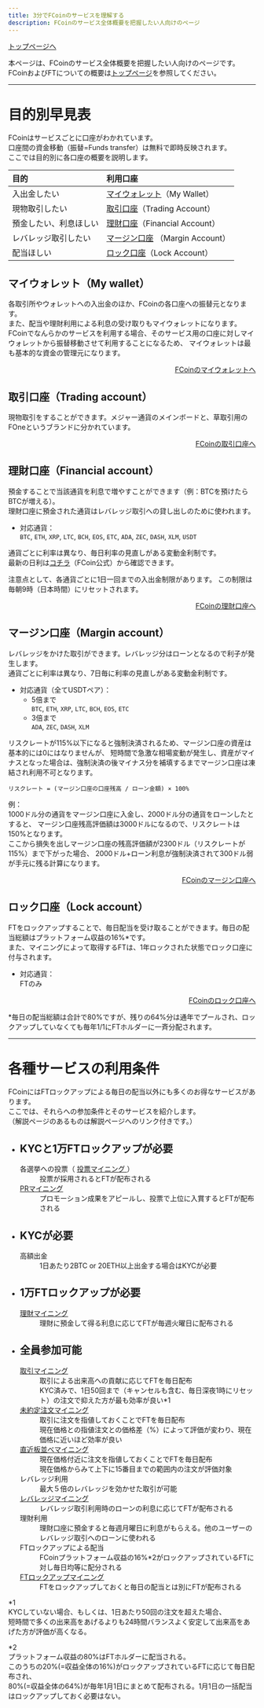 ```yaml
---
title: 3分でFCoinのサービスを理解する
description: FCoinのサービス全体概要を把握したい人向けのページ
---
```


[トップページへ](./)


本ページは、FCoinのサービス全体概要を把握したい人向けのページです。
FCoinおよびFTについての概要は[トップページ](./)を参照してください。

---

# 目的別早見表

FCoinはサービスごとに口座がわかれています。  
口座間の資金移動（振替=Funds transfer）は無料で即時反映されます。  
ここでは目的別に各口座の概要を説明します。  

| 目的        | 利用口座          | 
|:-------------|:------------------|
| 入出金したい | [マイウォレット](#マイウォレットmy-wallet)（My Wallet） | 
| 現物取引したい | [取引口座](#取引口座trading-account)（Trading Account） | 
| 預金したい、利息ほしい | [理財口座](#理財口座financial-account)（Financial Account） | 
| レバレッジ取引したい | [マージン口座](#マージン口座margin-account) （Margin Account）|
| 配当ほしい | [ロック口座](#ロック口座lock-account)（Lock Account） |

  
## マイウォレット（My wallet）
各取引所やウォレットへの入出金のほか、FCoinの各口座への振替元となります。  
また、配当や理財利用による利息の受け取りもマイウォレットになります。
FCoinでなんらかのサービスを利用する場合、そのサービス用の口座に対しマイウォレットから振替移動させて利用することになるため、
マイウォレットは最も基本的な資金の管理元になります。  

<div style="text-align: right;">
    <a href="https://exchange.fcoin.com/finance/assets" target="_brank">FCoinのマイウォレットへ</a>  
</div>
      
    
## 取引口座（Trading account）
現物取引をすることができます。メジャー通貨のメインボードと、草取引用のFOneというブランドに分かれています。

<div style="text-align: right;">
    <a href="https://exchange.fcoin.com/finance/exchange" target="_brank">FCoinの取引口座へ</a>  
</div>  
    
## 理財口座（Financial account）
預金することで当該通貨を利息で増やすことができます（例：BTCを預けたらBTCが増える）。  
理財口座に預金された通貨はレバレッジ取引への貸し出しのために使われます。
    
- 対応通貨：  
    `BTC`, `ETH`, `XRP`, `LTC`, `BCH`, `EOS`, `ETC`, `ADA`, `ZEC`, `DASH`, `XLM`, `USDT`

通貨ごとに利率は異なり、毎日利率の見直しがある変動金利制です。  
最新の日利は<a href="https://www.fcoin.com/finance" target="_brank">コチラ</a>（FCoin公式）から確認できます。    
  
注意点として、各通貨ごとに1日一回までの入出金制限があります。
この制限は毎朝9時（日本時間）にリセットされます。

<div style="text-align: right;">
    <a href="https://exchange.fcoin.com/finance/financial" target="_brank">FCoinの理財口座へ</a>  
</div>  
    
## マージン口座（Margin account）
レバレッジをかけた取引ができます。レバレッジ分はローンとなるので利子が発生します。  
通貨ごとに利率は異なり、7日毎に利率の見直しがある変動金利制です。  

- 対応通貨（全てUSDTペア）：
    - 5倍まで  
        `BTC`, `ETH`, `XRP`, `LTC`, `BCH`, `EOS`, `ETC`
    - 3倍まで  
        `ADA`, `ZEC`, `DASH`, `XLM`  

リスクレートが115%以下になると強制決済されるため、マージン口座の資産は基本的には0にはなりませんが、 
短時間で急激な相場変動が発生し、資産がマイナスとなった場合は、強制決済の後マイナス分を補填するまでマージン口座は凍結され利用不可となります。  

```
リスクレート = (マージン口座の口座残高 / ローン金額) × 100%
```

例：  
1000ドル分の通貨をマージン口座に入金し、2000ドル分の通貨をローンしたとすると、
マージン口座残高評価額は3000ドルになるので、リスクレートは150%となります。  
ここから損失を出しマージン口座の残高評価額が2300ドル（リスクレートが115%）まで下がった場合、
2000ドル+ローン利息が強制決済されて300ドル弱が手元に残る計算になります。

<div style="text-align: right;">
    <a href="https://exchange.fcoin.com/finance/margin" target="_brank">FCoinのマージン口座へ</a>  
</div>  

## ロック口座（Lock account）
FTをロックアップすることで、毎日配当を受け取ることができます。毎日の配当総額はプラットフォーム収益の16%*です。  
また、マイニングによって取得するFTは、1年ロックされた状態でロック口座に付与されます。  

- 対応通貨：  
    FTのみ

<div style="text-align: right;">
    <a href="https://exchange.fcoin.com/finance/lock" target="_brank">FCoinのロック口座へ</a>  
</div>

*毎日の配当総額は合計で80%ですが、残りの64%分は通年でプールされ、ロックアップしていなくても毎年1/1にFTホルダーに一斉分配されます。
      

---

# 各種サービスの利用条件

FCoinにはFTロックアップによる毎日の配当以外にも多くのお得なサービスがあります。   
ここでは、それらへの参加条件とそのサービスを紹介します。  
（解説ページのあるものは解説ページへのリンク付きです。）

- ## KYCと1万FTロックアップが必要  

    <dl>
        <dt>
            各選挙への投票（
            <a href="./about-mining.html#投票マイニング-mining-currencies-voting" target="_brank">
                投票マイニング
            </a>）
        </dt>
        <dd>投票が採用されるとFTが配布される</dd>
        <dt>
            <a href="./about-mining.html#prマイニング-promotion-mining-pr-mining" target="_brank">
                PRマイニング
            </a>
        </dt>
        <dd>プロモーション成果をアピールし、投票で上位に入賞するとFTが配布される</dd>
    </dl>

- ## KYCが必要  

    <dl>
        <dt>高額出金</dt>
        <dd>1日あたり2BTC or 20ETH以上出金する場合はKYCが必要</dd>
    </dl>

- ## 1万FTロックアップが必要  

    <dl>
        <dt>
            <a href="./about-mining.html#理財マイニング-financial-mining" target="_brank">
                理財マイニング
            </a>
        </dt>
        <dd>
            理財に預金して得る利息に応じてFTが毎週火曜日に配布される
        </dd>
    </dl>

- ## 全員参加可能  

    <dl>
        <dt>
            <a href="./about-mining.html#取引マイニング-trade-mining-trading-as-mining" target="_brank">
                取引マイニング
            </a>
        </dt>
        <dd>
            取引による出来高への貢献に応じてFTを毎日配布
        </dd>
        <dd>
            KYC済みで、1日50回まで（キャンセルも含む、毎日深夜1時にリセット）の注文で抑えた方が最も効率が良い*1
        </dd>
        <dt>
            <a href="./about-mining.html#未約定注文マイニング-limit-order-mining" target="_brank">
                未約定注文マイニング
            </a>
        </dt>
        <dd>
            取引に注文を指値しておくことでFTを毎日配布
        </dd>
        <dd>
            現在価格との指値注文との価格差（%）によって評価が変わり、現在価格に近いほど効率が良い
        </dd>
        <dt>
            <a href="./about-mining.html#直近板並べマイニング-sorting-mining" target="_brank">
                直近板並べマイニング
            </a>
        </dt>
        <dd>
            現在価格付近に注文を指値しておくことでFTを毎日配布
        </dd>
        <dd>
            現在価格からみて上下に15番目までの範囲内の注文が評価対象
        </dd>
        <dt>
            レバレッジ利用
        </dt>
        <dd>
            最大５倍のレバレッジを効かせた取引が可能
        </dd>
        <dt>
            <a href="./about-mining.html#レバレッジマイニング-lending-as-mining-leverage-mining" target="_brank">
                レバレッジマイニング
            </a>
        </dt>
        <dd>
            レバレッジ取引利用時のローンの利息に応じてFTが配布される
        </dd>
        <dt>
            理財利用
        </dt>
        <dd>
            理財口座に預金すると毎週月曜日に利息がもらえる。他のユーザーのレバレッジ取引へのローンに使われる
        </dd>
        <dt>
            FTロックアップによる配当
        </dt>
        <dd>
            FCoinプラットフォーム収益の16%*2がロックアップされているFTに対し毎日均等に配分される
        </dd>
        <dt>
            <a href="./about-mining.html#ftロックアップマイニング-lockup-mining" target="_brank">
                FTロックアップマイニング
            </a>
        </dt>
        <dd>
            FTをロックアップしておくと毎日の配当とは別にFTが配布される
        </dd>
    </dl>

*1  
KYCしていない場合、もしくは、1日あたり50回の注文を超えた場合、  
短時間で多くの出来高をあげるよりも24時間バランスよく安定して出来高をあげた方が評価が高くなる。  

*2  
プラットフォーム収益の80%はFTホルダーに配当される。  
このうちの20%(=収益全体の16%)がロックアップされているFTに応じて毎日配布され、  
80%(=収益全体の64%)が毎年1月1日にまとめて配布される。1月1日の一括配当はロックアップしておく必要はない。


